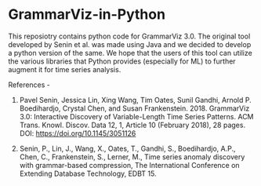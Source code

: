# GrammarViz-in-Python

This reposiotry contains python code for GrammarViz 3.0. The original tool developed by Senin et al. was made using Java and we decided to develop a python version of the same. We hope that the users of this tool can utilize the various libraries that Python provides (especially for ML) to further augment it for time series analysis.

References - 
1) Pavel Senin, Jessica Lin, Xing Wang, Tim Oates, Sunil Gandhi, Arnold P. Boedihardjo, Crystal Chen, and Susan Frankenstein. 2018. GrammarViz 3.0: Interactive Discovery of Variable-Length Time Series Patterns. ACM Trans. Knowl. Discov. Data 12, 1, Article 10 (February 2018), 28 pages. DOI: https://doi.org/10.1145/3051126

2) Senin, P., Lin, J., Wang, X., Oates, T., Gandhi, S., Boedihardjo, A.P., Chen, C., Frankenstein, S., Lerner, M., Time series anomaly discovery with grammar-based compression, The International Conference on Extending Database Technology, EDBT 15.
